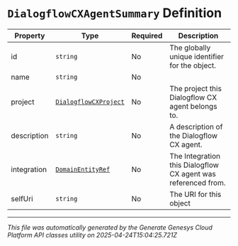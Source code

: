 # `DialogflowCXAgentSummary` Definition

| Property | Type | Required | Description |
|----------|------|----------|-------------|
| id | `string` | No | The globally unique identifier for the object. |
| name | `string` | No |  |
| project | [`DialogflowCXProject`](dialogflowcxproject-definition.md) | No | The project this Dialogflow CX agent belongs to. |
| description | `string` | No | A description of the Dialogflow CX agent. |
| integration | [`DomainEntityRef`](domainentityref-definition.md) | No | The Integration this Dialogflow CX agent was referenced from. |
| selfUri | `string` | No | The URI for this object |

---

*This file was automatically generated by the Generate Genesys Cloud Platform API classes utility on 2025-04-24T15:04:25.721Z*